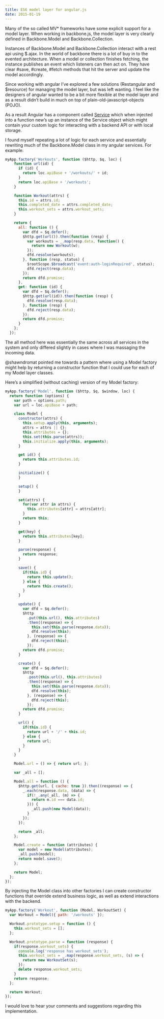 ```yaml
---
title: ES6 model layer for angular.js
date: 2015-01-19
---
```


Many of the so called MV* frameworks have some explicit support for a model layer. When working in backbone.js, the model layer is very clearly defined in Backbone.Model and Backbone.Collection.

Instances of Backbone.Model and Backbone.Collection interact with a rest api using $.ajax. In the world of backbone there is a lot of buy in to the evented architecture. When a model or collection finishes fetching, the instance publishes an event which listeners can then act on. They have clear #save, #create, #fetch methods that hit the server and update the model accordingly.

Since working with angular I’ve explored a few solutions (Restangular and $resource) for managing the model layer, but was left wanting. I feel like the designers of angular wanted to be a bit more flexible at the model layer and as a result didn’t build in much on top of plain-old-javascript-objects (POJO).

As a result Angular has a component called [Service](https://docs.angularjs.org/guide/services) which when injected into a function new’s up an instance of the Service object which might contain your custom logic for interacting with a backend API or with local storage.

I found myself repeating a lot of logic for each service and essentially rewriting much of the Backbone.Model class in my angular services. For example:

```js
myApp.factory('Workouts', function ($http, $q, loc) {
    function url(id) {
      if (id) {
        return loc.apiBase + '/workouts/' + id;
      }
      return loc.apiBase + '/workouts';
    }

    function Workout(attrs) {
      this.id = attrs.id;
      this.completed_date = attrs.completed_date;
      this.workout_sets = attrs.workout_sets;
    }

    return {
      all: function () {
        var dfd = $q.defer();
        $http.get(url()).then(function (resp) {
          var workouts = _.map(resp.data, function() {
            return new Workout(w);
          });
          dfd.resolve(workouts);
        }, function (resp, status) {
          $rootScope.$broadcast('event:auth-loginRequired', status);
          dfd.reject(resp.data);
        });
        return dfd.promise;
      },
      get: function (id) {
        var dfd = $q.defer();
        $http.get(url(id)).then(function (resp) {
          dfd.resolve(resp.data);
        }, function (resp) {
          dfd.reject(resp.data);
        });
        return dfd.promise;
      }
    };
  });
```

The all method here was essentially the same across all services in the system and only differed slightly in cases where I was massaging the incoming data.

@shawndromat pointed me towards a pattern where using a Model factory might help by returning a constructor function that I could use for each of my Model layer classes.

Here’s a simplified (without caching) version of my Model factory:

```js
myApp.factory('Model', function ($http, $q, $window, loc) {
  return function (options) {
    var path = options.path;
    var url = loc.apiBase + path;

    class Model {
      constructor(attrs) {
        this.setup.apply(this, arguments);
        attrs = attrs || {};
        this.attributes = {};
        this.set(this.parse(attrs));
        this.initialize.apply(this, arguments);
      }

      get id() {
        return this.attributes.id;
      }

      initialize() {
      }

      setup() {
      }

      set(attrs) {
        for(var attr in attrs) {
          this.attributes[attr] = attrs[attr];
        }
        return this;
      }

      get(key) {
        return this.attributes[key];
      }

      parse(response) {
        return response;
      }

      save() {
        if(this.id) {
          return this.update();
        } else {
          return this.create();
        }
      }

      update() {
        var dfd = $q.defer();
        $http
          .put(this.url(), this.attributes)
          .then((response) => {
            this.set(this.parse(response.data));
            dfd.resolve(this);
          }, (response) => {
            dfd.reject(this);
          });
        return dfd.promise;
      }

      create() {
        var dfd = $q.defer();
        $http
          .post(this.url(), this.attributes)
          .then((response) => {
            this.set(this.parse(response.data));
            dfd.resolve(this);
          }, (response) => {
            dfd.reject(this);
          });
        return dfd.promise;
      }

      url() {
        if(this.id) {
          return url + '/' + this.id;
        } else {
          return url;
        }
      }
    }

    Model.url = () => { return url; };

    var _all = [];

    Model.all = function () {
      $http.get(url, { cache: true }).then((response) => {
        _.each(response.data, (data) => {
          if(!_.any(_all, (m) => {
            return m.id === data.id;
          })) {
            _all.push(new Model(data));
          }
        });
      });

      return _all;
    };

    Model.create = function (attributes) {
      var model = new Model(attributes);
      _all.push(model);
      return model.save();
    };

    return Model;
  };
});
```

By injecting the Model class into other factories I can create constructor functions that override extend business logic, as well as extend interactions with the backend.

```js
myApp.factory('Workout', function (Model, WorkoutSet) {
  var Workout = Model({ path: '/workouts' });

  Workout.prototype.setup = function () {
    this.workout_sets = [];
  };

  Workout.prototype.parse = function (response) {
    if(response.workout_sets) {
      console.log('response has workout_sets');
      this.workout_sets = _.map(response.workout_sets, (s) => {
        return new WorkoutSet(s);
      });
      delete response.workout_sets;
    }
    return response;
  };

  return Workout;
});
```

I would love to hear your comments and suggestions regarding this implementation.
